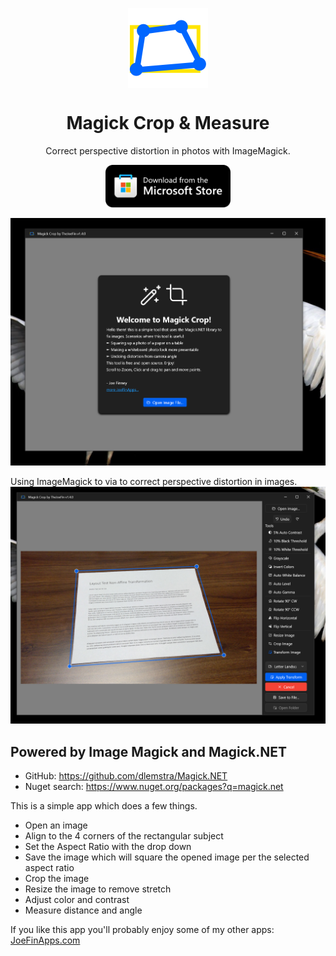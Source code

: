 <p align="center">
  <img width="128" align="center" src=Images\MagickCropLogo.png>
</p>
<h1 align="center">
  Magick Crop & Measure
</h1>
<p align="center">
  Correct perspective distortion in photos with ImageMagick.
</p>
<p align="center">
  <a href="https://apps.microsoft.com/detail/9pf6zx8rj8q2?cid=MagickCropGitHub" target="_blank">
    <img src="Images/storeBadge.png" width="200" alt="Store link" />
  </a>
</p>

![The welcome experience in MagickCrop 1.4](Images/Welcome1.4.png)

Using ImageMagick to via to correct perspective distortion in images.
![A piece of paper on a table in need of correction](Images/Transform1.4.png)

## Powered by Image Magick and Magick.NET

- GitHub: https://github.com/dlemstra/Magick.NET
- Nuget search: https://www.nuget.org/packages?q=magick.net

This is a simple app which does a few things.

- Open an image
- Align to the 4 corners of the rectangular subject
- Set the Aspect Ratio with the drop down
- Save the image which will square the opened image per the selected aspect ratio
- Crop the image
- Resize the image to remove stretch
- Adjust color and contrast
- Measure distance and angle

If you like this app you'll probably enjoy some of my other apps: [JoeFinApps.com](https://www.JoeFinApps.com)

